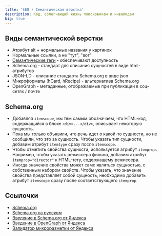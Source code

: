 ```yaml
---
title: 'SEO / Семантическая верстка'
description: Код, облегчающий жизнь поисковикам и инвалидам
big: true
---
```


## Виды семантической верстки

- Атрибут alt + нормальные названия у картинок
- Нормальные ссылки, а не "тут", "вот"
- [Семантические теги](https://www.w3schools.com/html/html5_semantic_elements.asp) - обеспечивают доступность
- Schema.org - стандарт для описания сущностей в виде html-атрибутов
- JSON-LD - описание стандарта Schema.org в виде json
- Микроформаты (hCard, hRecipe) - альтернатива Schema.org
- OpenGraph - метаданные, отображаемые при публикации в соц-сетях / почте

## Schema.org

- Добавляя `itemscope`, мы тем самым обозначаем, что HTML-код, содержащийся в блоке `<div>...</div>`, описывает
  некоторую сущность.
- Пока мы только объявили, что речь идет о какой-то сущности, но не сообщили, что это за сущность. Чтобы указать тип
  сущности, добавим атрибут `itemtype` сразу после `itemscope`.
- Чтобы отметить свойства сущности, используется атрибут `itemprop`. Например, чтобы указать режиссера фильма, добавим
  атрибут `itemprop="director"` к HTML-тегу, содержащему режиссера.
- Иногда значение свойства может само являться сущностью, с собственным набором свойств. Чтобы указать, что значение
  свойства представляет собой сущность, необходимо добавить атрибут `itemscope` сразу после соответствующего `itemprop`.

## Ссылочки

- [Schema.org](https://schema.org/)
- [Schema.org на русском](http://ruschema.org/)
- [Введение в Schema.org от Яндекса](https://yandex.ru/support/webmaster/schema-org/intro-schema-org.html)
- [Введение в OpenGraph от Яндекса](https://yandex.ru/support/webmaster/open-graph/intro-open-graph.html)
- [Валидатор микроразметки от Яндекса](https://webmaster.yandex.ru/tools/microtest/)
